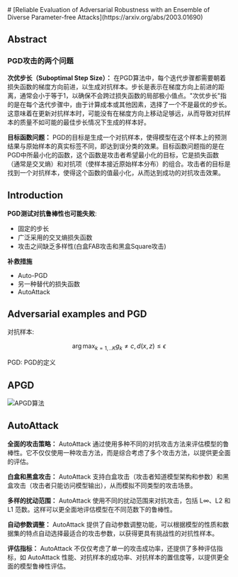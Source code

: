 <head>
    <script src="https://cdn.mathjax.org/mathjax/latest/MathJax.js?config=TeX-AMS-MML_HTMLorMML" type="text/javascript"></script>
    <script type="text/x-mathjax-config">
        MathJax.Hub.Config({
            tex2jax: {
            skipTags: ['script', 'noscript', 'style', 'textarea', 'pre'],
            inlineMath: [['$','$'],["\\(","\\)"]],
            displayMath: [
                ['$$', '$$'],
                ['\\[', '\\]']
                ],
            }
        });
    </script>
</head>
# [Reliable Evaluation of Adversarial Robustness with an Ensemble of Diverse Parameter-free Attacks](https://arxiv.org/abs/2003.01690)

## Abstract

### PGD攻击的两个问题

**次优步长（Suboptimal Step Size）：** 在PGD算法中，每个迭代步骤都需要朝着损失函数的梯度方向前进，以生成对抗样本。步长是表示在梯度方向上前进的距离，通常会小于等于1，以确保不会跨过损失函数的局部极小值点。"次优步长"指的是在每个迭代步骤中，由于计算成本或其他因素，选择了一个不是最优的步长。这意味着在更新对抗样本时，可能没有在梯度方向上移动足够远，从而导致对抗样本的质量不如可能的最佳步长情况下生成的样本好。

**目标函数问题：** PGD的目标是生成一个对抗样本，使得模型在这个样本上的预测结果与原始样本的真实标签不同，即达到误分类的效果。目标函数问题指的是在PGD中所最小化的函数，这个函数是攻击者希望最小化的目标，它是损失函数（通常是交叉熵）和对抗项（使样本接近原始样本分布）的组合。攻击者的目标是找到一个对抗样本，使得这个函数的值最小化，从而达到成功的对抗攻击效果。

## Introduction

**PGD测试对抗鲁棒性也可能失败**:
+ 固定的步长
+ 广泛采用的交叉熵损失函数
+ 攻击之间缺乏多样性(白盒FAB攻击和黑盒Square攻击)

**补救措施**
+ Auto-PGD
+ 另一种替代的损失函数
+ AutoAttack

## Adversarial examples and PGD

对抗样本:

$$
\arg\max_{k=1,..K}g_{k}\neq c , d(x,z)\leq\epsilon
$$

PGD:
PGD的定义

## APGD

![APGD算法](https://cdn.jsdelivr.net/gh/Mintisn/Images@main/githubPictures/20230825221227.png)

## AutoAttack

**全面的攻击策略：** AutoAttack 通过使用多种不同的对抗攻击方法来评估模型的鲁棒性。它不仅仅使用一种攻击方法，而是综合考虑了多个攻击方法，以提供更全面的评估。

**白盒和黑盒攻击：** AutoAttack 支持白盒攻击（攻击者知道模型架构和参数）和黑盒攻击（攻击者只能访问模型输出），从而模拟不同类型的攻击场景。

**多样的扰动范围：** AutoAttack 使用不同的扰动范围来对抗攻击，包括 L∞、L2 和 L1 范数。这样可以更全面地评估模型在不同范数下的鲁棒性。

**自动参数调整：** AutoAttack 提供了自动参数调整功能，可以根据模型的性质和数据集的特点自动选择最适合的攻击参数，以获得更具有挑战性的对抗性样本。

**评估指标：** AutoAttack 不仅仅考虑了单一的攻击成功率，还提供了多种评估指标，如 AutoAttack 性能、对抗样本的成功率、对抗样本的置信度等，以提供更全面的模型鲁棒性评估。